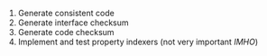 ﻿1. Generate consistent code
1. Generate interface checksum
1. Generate code checksum 
1. Implement and test property indexers (not very important _IMHO_)
 